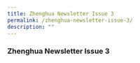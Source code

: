 ```yaml
---
title: Zhenghua Newsletter Issue 3
permalink: /zhenghua-newsletter-issue-3/
description: ""
---
```

### Zhenghua Newsletter Issue 3